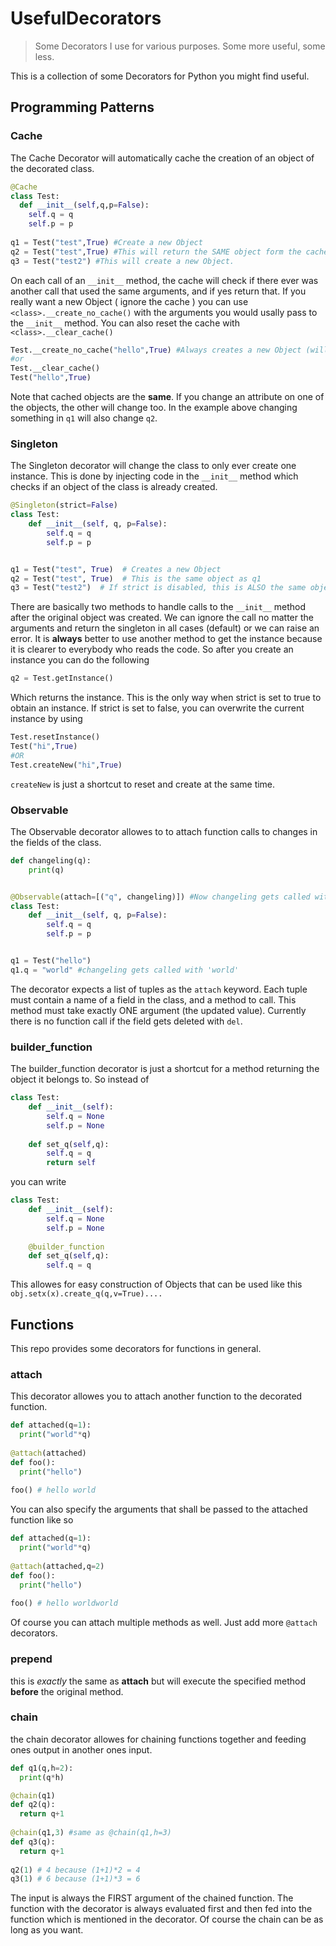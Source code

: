 # UsefulDecorators
> Some Decorators I use for various purposes. Some more useful, some less.

This is a collection of some Decorators for Python you might find useful.

## Programming Patterns

### Cache
The Cache Decorator will automatically cache the creation of an object of the decorated class. 
```py
@Cache
class Test:
  def __init__(self,q,p=False):
    self.q = q
    self.p = p
 
q1 = Test("test",True) #Create a new Object
q2 = Test("test",True) #This will return the SAME object form the cache
q3 = Test("test2") #This will create a new Object.
```

On each call of an `__init__` method, 
the cache will check if there ever was another call that used the same arguments, and if yes return that. If you really want a new Object ( ignore the cache )
you can use `<class>.__create_no_cache()` with the arguments you would usally pass to the `__init__` method. You can also reset the cache with `<class>.__clear_cache()`
```py
Test.__create_no_cache("hello",True) #Always creates a new Object (will not be added to the cache)
#or
Test.__clear_cache()
Test("hello",True)
```
Note that cached objects are the __same__. If you change an attribute on one of the objects, the other will change too. In the example above changing
something in `q1` will also change `q2`. 
### Singleton
The Singleton decorator will change the class to only ever create one instance. This is done by injecting code in the `__init__` method which checks if an 
object of the class is already created. 
```py
@Singleton(strict=False)
class Test:
    def __init__(self, q, p=False):
        self.q = q
        self.p = p


q1 = Test("test", True)  # Creates a new Object
q2 = Test("test", True)  # This is the same object as q1
q3 = Test("test2")  # If strict is disabled, this is ALSO the same objects as q1
```
There are basically two methods to handle calls to the `__init__` method after the original object was created. We can ignore the call no matter the arguments 
and return the singleton in all cases (default) or we can raise an error. 
It is __always__ better to use another method to get the instance because it is clearer to everybody who reads the code. So after you create an instance you can do the following
```py
q2 = Test.getInstance()
```
Which returns the instance. This is the only way when strict is set to true to obtain an instance. If strict is set to false, you can overwrite the current instance by using
```py
Test.resetInstance()
Test("hi",True)
#OR
Test.createNew("hi",True)
```
`createNew` is just a shortcut to reset and create at the same time.
### Observable
The Observable decorator allowes to to attach function calls to changes in the fields of the class.
```py
def changeling(q):
    print(q)


@Observable(attach=[("q", changeling)]) #Now changeling gets called with the new value everytime a new value is assigned to the field named 'q'
class Test:
    def __init__(self, q, p=False):
        self.q = q
        self.p = p


q1 = Test("hello")
q1.q = "world" #changeling gets called with 'world'
```
The decorator expects a list of tuples as the `attach` keyword. Each tuple must contain a name of a field in the class, and a method to call. 
This method must take exactly ONE argument (the updated value).
Currently there is no function call if the field gets deleted with `del`.
### builder_function
The builder_function decorator is just a shortcut for a method returning the object it belongs to. So instead of
```py
class Test:
    def __init__(self):
        self.q = None
        self.p = None
        
    def set_q(self,q):
        self.q = q
        return self
```
you can write
```py
class Test:
    def __init__(self):
        self.q = None
        self.p = None
        
    @builder_function    
    def set_q(self,q):
        self.q = q
```
This allowes for easy construction of Objects that can be used like this `obj.setx(x).create_q(q,v=True)....`
## Functions
This repo provides some decorators for functions in general.
### attach
This decorator allowes you to attach another function to the decorated function.
```py
def attached(q=1):
  print("world"*q)
 
@attach(attached)
def foo():
  print("hello")
 
foo() # hello world
```
You can also specify the arguments that shall be passed to the attached function like so
```py
def attached(q=1):
  print("world"*q)
 
@attach(attached,q=2)
def foo():
  print("hello")
 
foo() # hello worldworld
```
Of course you can attach multiple methods as well. Just add more `@attach` decorators.
### prepend
this is _exactly_ the same as __attach__ but will execute the specified method __before__ the original method.
### chain
the chain decorator allowes for chaining functions together and feeding ones output in another ones input. 
```py
def q1(q,h=2):
  print(q*h)

@chain(q1)
def q2(q):
  return q+1
  
@chain(q1,3) #same as @chain(q1,h=3)
def q3(q):
  return q+1
  
q2(1) # 4 because (1+1)*2 = 4
q3(1) # 6 because (1+1)*3 = 6
```
The input is always the FIRST argument of the chained function. The function with the decorator is always evaluated first and then fed into the function which is 
mentioned in the decorator. Of course the chain can be as long as you want.

